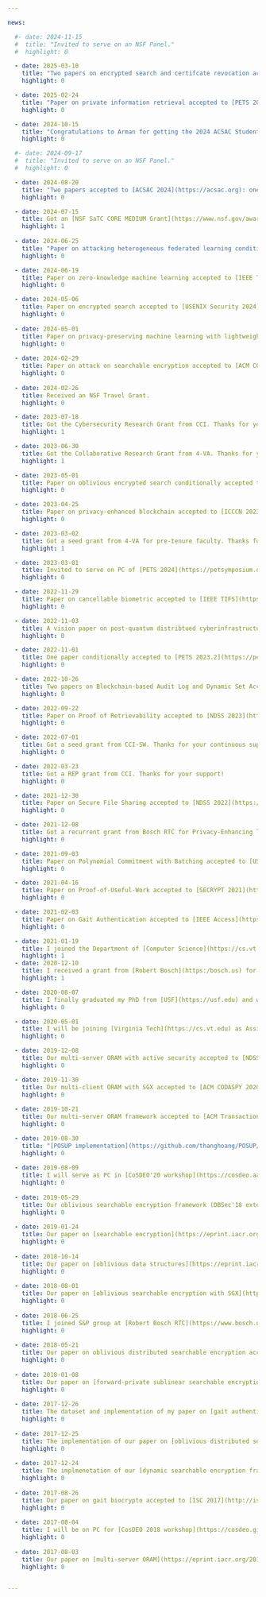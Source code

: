 ```yaml
---

news:

  #- date: 2024-11-15
  #  title: "Invited to serve on an NSF Panel." 
  #  highlight: 0

  - date: 2025-03-10
    title: "Two papers on encrypted search and certifcate revocation accepted to [IEEE S&P 2025](https://sp2025.ieee-security.org). Congratulations to Tung and, especially, Munshi for his first lead author paper!" 
    highlight: 0

  - date: 2025-02-24
    title: "Paper on private information retrieval accepted to [PETS 2025](https://petsymposium.org/cfp25.php). Congratulations to Hoang-Dung for his first lead author paper!" 
    highlight: 0

  - date: 2024-10-15
    title: "Congratulations to Arman for getting the 2024 ACSAC Student Conferenceship Award!" 
    highlight: 0

  #- date: 2024-09-17
  #  title: "Invited to serve on an NSF Panel." 
  #  highlight: 0

  - date: 2024-08-20
    title: "Two papers accepted to [ACSAC 2024](https://acsac.org): one on verifiable and privacy preserving machine learning and one (conditionally) on secure aggregation in federated learning (**Updated 09/16/24**: status changed to accepted). Congrats Arman for his first lead author paper!" 
    highlight: 0

  - date: 2024-07-15
    title: Got an [NSF SaTC CORE MEDIUM Grant](https://www.nsf.gov/awardsearch/showAward?AWD_ID=2350215&HistoricalAwards=false) for the project on distributed network security. Thanks for your support!
    highlight: 1
  
  - date: 2024-06-25
    title: "Paper on attacking heterogeneous federated learning conditionally accepted to [RAID 2024](https://raid2024.github.io). This work is part of Atharva's MS thesis, which he just successfully defended. Congrats Atharva! (**Updated 07/16/24**: status changed to accepted)"
    highlight: 0

  - date: 2024-06-19
    title: Paper on zero-knowledge machine learning accepted to [IEEE TDSC](https://ieeexplore.ieee.org/xpl/RecentIssue.jsp?punumber=8858). Congrats Haodi!
    highlight: 0

  - date: 2024-05-06
    title: Paper on encrypted search accepted to [USENIX Security 2024](https://www.usenix.org/conference/usenixsecurity24). Congrats Tung!
    highlight: 0
    
  - date: 2024-05-01
    title: Paper on privacy-preserving machine learning with lightweight secure hardware accepted to [PETS 2024](https://petsymposium.org).
    highlight: 0
  
  - date: 2024-02-29
    title: Paper on attack on searchable encryption accepted to [ACM CODASPY 2024](https://www.codaspy.org/2024/). This work is part of Jacob's MS thesis, which he just successfully defended. Congrats Jacob!
    highlight: 0
  
  - date: 2024-02-26
    title: Received an NSF Travel Grant.
    highlight: 0

  - date: 2023-07-18
    title: Got the Cybersecurity Research Grant from CCI. Thanks for your support!
    highlight: 1

  - date: 2023-06-30
    title: Got the Collaborative Research Grant from 4-VA. Thanks for your continuous support!
    highlight: 1

  - date: 2023-05-01
    title: Paper on oblivious encrypted search conditionally accepted to [PETS 2023.4](https://petsymposium.org).
    highlight: 0

  - date: 2023-04-25
    title: Paper on privacy-enhanced blockchain accepted to [ICCCN 2023](http://www.icccn.org).
    highlight: 0

  - date: 2023-03-02
    title: Got a seed grant from 4-VA for pre-tenure faculty. Thanks for your generous support!
    highlight: 1

  - date: 2023-03-01
    title: Invited to serve on PC of [PETS 2024](https://petsymposium.org/), [ACSAC 2023](https://www.acsac.org/), and [IEEE MASS 2023](https://cis.temple.edu/ieeemass2023/programcommittee.html). Also, invited to participate in [SaTC Vision 2.0 Workshop](https://cdis.wisc.edu/satc2/).
    highlight: 0

  - date: 2022-11-29
    title: Paper on cancellable biometric accepted to [IEEE TIFS](https://ieeexplore.ieee.org/xpl/RecentIssue.jsp?punumber=10206). Paper on zero-knowledge machine learning finally accepted to [PETS 2023.2](https://petsymposium.org).
    highlight: 0

  - date: 2022-11-03
    title: A vision paper on post-quantum distribtued cyberinfrastructure accepted to [IEEE TPS 2022](http://www.sis.pitt.edu/lersais/conference/tps/2022/).
    highlight: 0

  - date: 2022-11-01
    title: One paper conditionally accepted to [PETS 2023.2](https://petsymposium.org).
    highlight: 0

  - date: 2022-10-26
    title: Two papers on Blockchain-based Audit Log and Dynamic Set Accumulator accepted to [IEEE TPS 2022](http://www.sis.pitt.edu/lersais/conference/tps/2022/).
    highlight: 0

  - date: 2022-09-22
    title: Paper on Proof of Retrievability accepted to [NDSS 2023](https://www.ndss-symposium.org).
    highlight: 0

  - date: 2022-07-01
    title: Got a seed grant from CCI-SW. Thanks for your continuous support!
    highlight: 0

  - date: 2022-03-23
    title: Got a REP grant from CCI. Thanks for your support!
    highlight: 0

  - date: 2021-12-30
    title: Paper on Secure File Sharing accepted to [NDSS 2022](https://www.ndss-symposium.org).
    highlight: 0

  - date: 2021-12-08
    title: Got a recurrent grant from Bosch RTC for Privacy-Enhancing Technologies research. Many thanks for your continous support!
    highlight: 0

  - date: 2021-09-03
    title: Paper on Polynomial Commitment with Batching accepted to [USENIX Security 2022](https://www.usenix.org/conference/usenixsecurity22).
    highlight: 0

  - date: 2021-04-16
    title: Paper on Proof-of-Useful-Work accepted to [SECRYPT 2021](https://secrypt.org).
    highlight: 0

  - date: 2021-02-03
    title: Paper on Gait Authentication accepted to [IEEE Access](https://ieeexplore.ieee.org/abstract/document/9345743).
    highlight: 0

  - date: 2021-01-19
    title: I joined the Department of [Computer Science](https://cs.vt.edu) at [VT](https://vt.edu) as Assistant Professor!
    highlight: 1
  - date: 2020-12-10
    title: I received a grant from [Robert Bosch](https:/bosch.us) for Oblivious RAM research. Many thanks for your support!! 
    highlight: 1

  - date: 2020-08-07
    title: I finally graduated my PhD from [USF](https://usf.edu) and will be joining [CMU](https://cs.cmu.edu) as Postdoctoral Fellow hosted by Prof. [Elaine Shi](http://elaineshi.com).
    highlight: 0

  - date: 2020-05-01
    title: I will be joining [Virginia Tech](https://cs.vt.edu) as Assistant Professor in Spring 2021!
    highlight: 0

  - date: 2019-12-08
    title: Our multi-server ORAM with active security accepted to [NDSS 2020](https://www.ndss-symposium.org/).
    highlight: 0

  - date: 2019-11-30
    title: Our multi-client ORAM with SGX accepted to [ACM CODASPY 2020](http://www.codaspy.org/2020/).
    highlight: 0
    
  - date: 2019-10-21
    title: Our multi-server ORAM framework accepted to [ACM Transactions on Privacy and Security](https://tops.acm.org/).
    highlight: 0

  - date: 2019-08-30
    title: "[POSUP implementation](https://github.com/thanghoang/POSUP/) is now available!"
    highlight: 0
    
  - date: 2019-08-09
    title: I will serve as PC in [CoSDEO'20 workshop](https://cosdeo.aalto.fi) (affiliated with [PerCom'20](http://www.percom.org/)).
    highlight: 0
    
  - date: 2019-05-29
    title: Our oblivious searchable encryption framework (DBSec'18 extension) accepted to [Journal of Computer Security](https://www.iospress.nl/journal/journal-of-computer-security/).
    highlight: 0
    
  - date: 2019-01-24
    title: Our paper on [searchable encryption](https://eprint.iacr.org/2017/1237.pdf) accepted to IEEE Transactions on Services Computing.
    highlight: 0
    
  - date: 2018-10-14
    title: Our paper on [oblivious data structures](https://eprint.iacr.org/2017/1238.pdf) accepted to IEEE Transactions on Cloud Computing.
    highlight: 0
    
  - date: 2018-08-01
    title: Our paper on [oblivious searchable encryption with SGX](https://eprint.iacr.org/2018/247) accepted to [PETS 2019](https://petsymposium.org).
    highlight: 0
    
  - date: 2018-06-25
    title: I joined S&P group at [Robert Bosch RTC](https://www.bosch.us/) in Pittburgh, PA for 2018 summer internship.
    highlight: 0
 
  - date: 2018-05-21
    title: Our paper on oblivious distributed searchable encryption accepted to [IFIP DBSec 2018](https://dbsec18.unibg.it/). We got **Best Paper Award!**
    highlight: 0
 
  - date: 2018-01-08
    title: Our paper on [forward-private sublinear searchable encryption](https://eprint.iacr.org/2017/1222)  accepted to [IEEE ICC 2018](http://icc2018.ieee-icc.org).
    highlight: 0
 
  - date: 2017-12-26
    title: The dataset and implementation of my paper on [gait authentication](https://arxiv.org/abs/1602.03199) are now [available](https://github.com/thanghoang/GaitAuth).
    highlight: 0
 
  - date: 2017-12-25
    title: The implementation of our paper on [oblivious distributed searchable encryption](https://eprint.iacr.org/2017/1158) is now [available](https://github.com/thanghoang/ODSE).
    highlight: 0
 
  - date: 2017-12-24
    title: The implmenetation of our [dynamic searchable encryption framework](https://eprint.iacr.org/2017/1237) is now [available](https://github.com/thanghoang/IM-DSSE).
    highlight: 0
 
  - date: 2017-08-26
    title: Our paper on gait biocrypto accepted to [ISC 2017](http://isc2017.vgu.edu.vn).
    highlight: 0
 
  - date: 2017-08-04
    title: I will be on PC for [CosDEO 2018 workshop](https://cosdeo.github.io/) (affiliated with [PerCom 2018](http://www.percom.org/)).
    highlight: 0
 
  - date: 2017-08-03
    title: Our paper on [multi-server ORAM](https://eprint.iacr.org/2017/819) accepted to [CCS 2017](https://ccs2017.sigsac.org).
    highlight: 0
  

---
```

